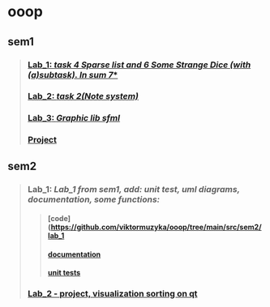 # ooop
## sem1
>### [**Lab_1**: *task 4 Sparse list and 6 Some Strange Dice (with (a)subtask). In sum 7**](https://github.com/viktormuzyka/ooop/tree/main/src/sem1/Lab1)
>### [**Lab_2**: *task 2(Note system)*](https://github.com/viktormuzyka/ooop/tree/main/src/sem1/Lab2)
>### [**Lab_3**: *Graphic lib sfml*](https://github.com/viktormuzyka/ooop/tree/main/src/sem1/Lab3)
>### [**Project**](https://github.com/BubbleGuys/projectX/tree/main)
##  sem2
>### **Lab_1**: *Lab_1 from sem1, add: unit test, uml diagrams, documentation, some functions:*
>>#### [code](https://github.com/viktormuzyka/ooop/tree/main/src/sem2/lab_1
>>#### [documentation](https://viktormuzyka.github.io/lab1_docs/)
>>#### [unit tests](https://github.com/viktormuzyka/ooop/tree/main/src/sem2/lab_1(tests))
>### [**Lab_2 - project, visualization sorting on qt**](https://github.com/VisualizationSorting/SortingVisualization)

